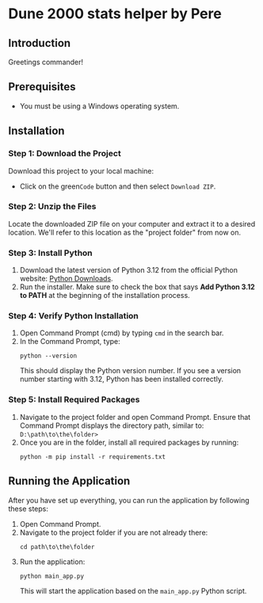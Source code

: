 # Dune 2000 stats helper by Pere

## Introduction
Greetings commander!

## Prerequisites
- You must be using a Windows operating system.

## Installation

### Step 1: Download the Project
Download this project to your local machine:
- Click on the green`Code` button and then select `Download ZIP`.

### Step 2: Unzip the Files
Locate the downloaded ZIP file on your computer and extract it to a desired location. We'll refer to this location as the "project folder" from now on.

### Step 3: Install Python
1. Download the latest version of Python 3.12 from the official Python website: [Python Downloads](https://www.python.org/downloads/).
2. Run the installer. Make sure to check the box that says **Add Python 3.12 to PATH** at the beginning of the installation process.

### Step 4: Verify Python Installation
1. Open Command Prompt (cmd) by typing `cmd` in the search bar.
2. In the Command Prompt, type:
   ```
   python --version
   ```
   This should display the Python version number. If you see a version number starting with 3.12, Python has been installed correctly.

### Step 5: Install Required Packages
1. Navigate to the project folder and open Command Prompt. Ensure that Command Prompt displays the directory path, similar to:
`D:\path\to\the\folder>`
2. Once you are in the folder, install all required packages by running:
   ```
   python -m pip install -r requirements.txt
   ```

## Running the Application

After you have set up everything, you can run the application by following these steps:

1. Open Command Prompt.
2. Navigate to the project folder if you are not already there:
   ```
   cd path\to\the\folder
   ```
3. Run the application:
   ```
   python main_app.py
   ```
   This will start the application based on the `main_app.py` Python script.
